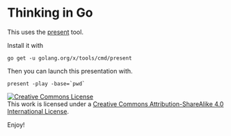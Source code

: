 # Thinking in Go

This uses the [present](https://godoc.org/golang.org/x/tools/cmd/present) tool.

Install it with

    go get -u golang.org/x/tools/cmd/present

Then you can launch this presentation with.

    present -play -base=`pwd`

<a rel="license" href="http://creativecommons.org/licenses/by-sa/4.0/"><img alt="Creative Commons License" style="border-width:0" src="https://i.creativecommons.org/l/by-sa/4.0/88x31.png" /></a><br />This work is licensed under a <a rel="license" href="http://creativecommons.org/licenses/by-sa/4.0/">Creative Commons Attribution-ShareAlike 4.0 International License</a>.

Enjoy!